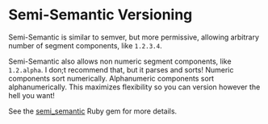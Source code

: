 # Semi-Semantic Versioning

Semi-Semantic is similar to semver, but more permissive, allowing arbitrary number of segment components, like `1.2.3.4`.

Semi-Semantic also allows non numeric segment components, like `1.2.alpha`. I don;t recommend that, but it parses and sorts! Numeric components sort numerically. Alphanumeric components sort alphanumerically. This maximizes flexibility so you can version however the hell you want!

See the [semi_semantic](https://github.com/pivotal-cf-experimental/semi_semantic) Ruby gem for more details.
